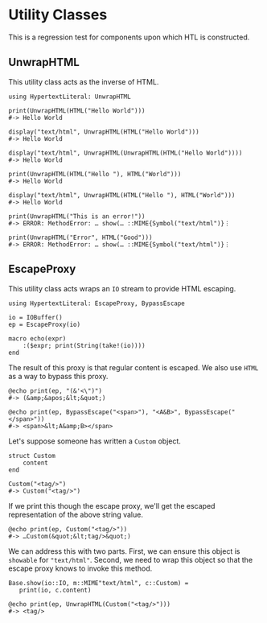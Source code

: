 # Utility Classes

This is a regression test for components upon which HTL is constructed.

## UnwrapHTML

This utility class acts as the inverse of HTML.

    using HypertextLiteral: UnwrapHTML

    print(UnwrapHTML(HTML("Hello World")))
    #-> Hello World

    display("text/html", UnwrapHTML(HTML("Hello World")))
    #-> Hello World

    display("text/html", UnwrapHTML(UnwrapHTML(HTML("Hello World"))))
    #-> Hello World

    print(UnwrapHTML(HTML("Hello "), HTML("World")))
    #-> Hello World

    display("text/html", UnwrapHTML(HTML("Hello "), HTML("World")))
    #-> Hello World

    print(UnwrapHTML("This is an error!"))
    #-> ERROR: MethodError: … show(… ::MIME{Symbol("text/html")}⋮

    print(UnwrapHTML("Error", HTML("Good")))
    #-> ERROR: MethodError: … show(… ::MIME{Symbol("text/html")}⋮

## EscapeProxy

This utility class acts wraps an `IO` stream to provide HTML escaping.

    using HypertextLiteral: EscapeProxy, BypassEscape

    io = IOBuffer()
    ep = EscapeProxy(io)

    macro echo(expr)
        :($expr; print(String(take!(io))))
    end

The result of this proxy is that regular content is escaped. We also use
`HTML` as a way to bypass this proxy.


    @echo print(ep, "(&'<\")")
    #-> (&amp;&apos;&lt;&quot;)

    @echo print(ep, BypassEscape("<span>"), "<A&B>", BypassEscape("</span>"))
    #-> <span>&lt;A&amp;B></span>

Let's suppose someone has written a `Custom` object.

    struct Custom
        content
    end

    Custom("<tag/>")
    #-> Custom("<tag/>")

If we print this though the escape proxy, we'll get the escaped
representation of the above string value.

    @echo print(ep, Custom("<tag/>"))
    #-> …Custom(&quot;&lt;tag/>&quot;)

We can address this with two parts. First, we can ensure this object is
`showable` for `"text/html"`. Second, we need to wrap this object so
that the escape proxy knows to invoke this method.

    Base.show(io::IO, m::MIME"text/html", c::Custom) =
       print(io, c.content)

    @echo print(ep, UnwrapHTML(Custom("<tag/>")))
    #-> <tag/>

